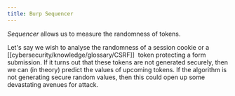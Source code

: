 ```yaml
---
title: Burp Sequencer
---
```


_Sequencer_ allows us to measure the randomness of tokens.

Let's say we wish to analyse the randomness of a session cookie or a [[cybersecurity/knowledge/glossary/CSRF]]  token protecting a form submission. If it turns out that these tokens are not generated securely, then we can (in theory) predict the values of upcoming tokens. If the algorithm is not generating secure random values, then this could open up some devastating avenues for attack.
